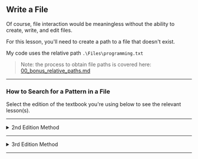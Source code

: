 ## Write a File

Of course, file interaction would be meaningless without the ability to create,
write, and edit files.

For this lesson, you'll need to create a path to a file that doesn't exist.

My code uses the relative path `.\Files\programming.txt`

> Note: the process to obtain file paths is covered here:  
> [00_bonus_relative_paths.md](./00_bonus_relative_paths.md)

---

### How to Search for a Pattern in a File

Select the edition of the textbook you're using below to see the relevant
lesson(s).

---

<details>
<summary>2nd Edition Method</summary>

### Setting the Mode with `open()`

When using the `open()` function, you can specify one of several modes in this
form:  
`open(file_path, mode)`

|Code|Mode|Description|
|:-:|-|-|
|`r`|read|open the file as read-only<br>This is the default mode if the argument is omitted|
|`w`|write|open the file as write-only - any existing data will be replaced|
|`a`|append|open the file and write to the end - any existing data will be retained|
|`r+`|read/write|open the file to both read and write|

There are also a couple of important rules to follow:

* The `TextIOWrapper` doesn't expose a `write_line` method, so you need to
  append your own newline characters.
    * e.g.: `file.write("some line\n")`
* Only strings can be written to file, so numerical data must be converted 
  first.
    * e.g.: `file.write(str(12345))`
* Write mode `w` will crete the file if it doesn't exist

---

### Writing the File

We will use this code to write the file

```python
import os

ROOT_DIR = os.path.dirname(__file__)
file_path = os.path.join(ROOT_DIR, "Files", "programming.txt")

with open(file_path, "w") as file:
    file.write("I love programming!\n")
    file.write("I love creating new games!\n")
```

### Verifying the File

After writing, we can use the technique we learned already to read the file and
verify that it contains the text we are expecting.

```python
# -- SNIP --

with open(file_path, "r") as file:
    print(file.read())
```

Output:

```
I love programming!
I love creating new games!
```

---

### Creating a `write_line` Function

Of course, since we know how to create functions now, it is relatively trivial
to create a `write_line()` function ourselves, so that we don't need to 
manually append newline characters every time we write to a file.

```python
def write_line(file_object, text):
    file_object.write(f"{text}\n")
```

Now we can perform our file writing (and verification) like this:

```python
# -- SNIP --

with open(file_path, "w") as file:
    write_line(file, "I love coding!")
    write_line(file, "I love creating new applications!")

with open(file_path, "r") as file:
    print(file.read())
```

Output:

```
I love coding!
I love creating new applications!
```

</details>

---

<details>
<summary>3rd Edition Method</summary>

### Using the `write_text()` Method

The `Path` type exposes a `write_text()` method that we can use to write to a
file.

```python
from relative_paths import get_path
from pathlib import Path

file_path = get_path("programming.txt", "Files")

file = Path(file_path)

file.write_text("I love programming!\n")
```

And then we can verify the text we wrote.

```python
print(file.read_text())
```

Output:

```
I love programming!
```

---

### Creating a `write_line()` Function

Like we did with traditional files in the 2nd edition section, we can create
a `write_line()` function for ourselves.

```python
def write_line(path_object, text):
    path_object.write_text(f"{text}\n")
```

Then we can write to the file without appending a newline every time.

```python
# -- SNIP --

content = """I love programming!
I love creating new games.
I also love working with data."""

write_line(file, content)

print(file.read_text())
```

Output:

```
I love programming!
I love creating new games.
I also love working with data.
```

</details>

---
